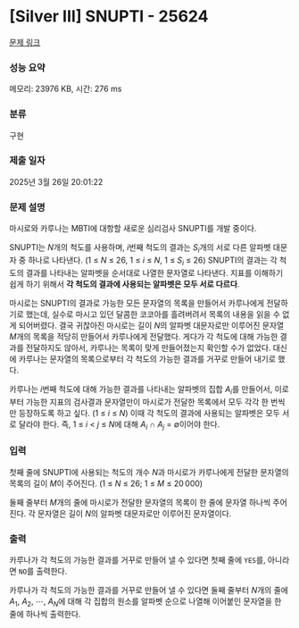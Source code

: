 # [Silver III] SNUPTI - 25624 

[문제 링크](https://www.acmicpc.net/problem/25624) 

### 성능 요약

메모리: 23976 KB, 시간: 276 ms

### 분류

구현

### 제출 일자

2025년 3월 26일 20:01:22

### 문제 설명

<p>마시로와 카루나는 MBTI에 대항할 새로운 심리검사 SNUPTI를 개발 중이다.</p>

<p>SNUPTI는 <em>N</em>개의 척도를 사용하며, <em>i</em>번째 척도의 결과는 <em>S</em><sub><em>i</em></sub>개의 서로 다른 알파벳 대문자 중 하나로 나타낸다. (1 ≤ <em>N</em> ≤ 26, 1 ≤ <em>i</em> ≤ <em>N</em>, 1 ≤ <em>S</em><sub><em>i</em></sub> ≤ 26) SNUPTI의 결과는 각 척도의 결과를 나타내는 알파벳을 순서대로 나열한 문자열로 나타낸다. 지표를 이해하기 쉽게 하기 위해서 <strong>각 척도의 결과에 사용되는 알파벳은 모두 서로 다르다</strong>.</p>

<p>마시로는 SNUPTI의 결과로 가능한 모든 문자열의 목록을 만들어서 카루나에게 전달하기로 했는데, 실수로 마시고 있던 달콤한 코코아를 흘려버려서 목록의 내용을 읽을 수 없게 되어버렸다. 결국 귀찮아진 마시로는 길이 <em>N</em>의 알파벳 대문자로만 이루어진 문자열 <em>M</em>개의 목록을 적당히 만들어서 카루나에게 전달했다. 게다가 각 척도에 대해 가능한 결과를 전달하지도 않아서, 카루나는 목록이 맞게 만들어졌는지 확인할 수가 없었다. 대신에 카루나는 문자열의 목록으로부터 각 척도의 가능한 결과를 거꾸로 만들어 내기로 했다.</p>

<p>카루나는 <em>i</em>번째 척도에 대해 가능한 결과를 나타내는 알파벳의 집합 <em>A</em><sub><em>i</em></sub>를 만들어서, 이로부터 가능한 지표의 검사결과 문자열만이 마시로가 전달한 목록에서 모두 각각 한 번씩만 등장하도록 하고 싶다. (1 ≤ <em>i</em> ≤ <em>N</em>) 이때 각 척도의 결과에 사용되는 알파벳은 모두 서로 달라야 한다. 즉, 1 ≤ <em>i</em> < <em>j</em> ≤ <em>N</em>에 대해 <em>A</em><sub><em>i</em></sub> ∩ <em>A</em><sub><em>j</em></sub> = ∅이어야 한다.</p>

### 입력 

 <p>첫째 줄에 SNUPTI에 사용되는 척도의 개수 <em>N</em>과 마시로가 카루나에게 전달한 문자열의 목록의 길이 <em>M</em>이 주어진다. (1 ≤ <em>N</em> ≤ 26; 1 ≤ <em>M</em> ≤ 20 000)</p>

<p>둘째 줄부터 <em>M</em>개의 줄에 마시로가 전달한 문자열의 목록이 한 줄에 문자열 하나씩 주어진다. 각 문자열은 길이 <em>N</em>의 알파벳 대문자로만 이루어진 문자열이다.</p>

### 출력 

 <p>카루나가 각 척도의 가능한 결과를 거꾸로 만들어 낼 수 있다면 첫째 줄에 <code>YES</code>를, 아니라면 <code>NO</code>를 출력한다.</p>

<p>카루나가 각 척도의 가능한 결과를 거꾸로 만들어 낼 수 있다면 둘째 줄부터 <em>N</em>개의 줄에 <em>A</em><sub>1</sub>, <em>A</em><sub>2</sub>, ⋯, <em>A</em><sub><em>N</em></sub>에 대해 각 집합의 원소를 알파벳 순으로 나열해 이어붙인 문자열을 한 줄에 하나씩 출력한다.</p>

